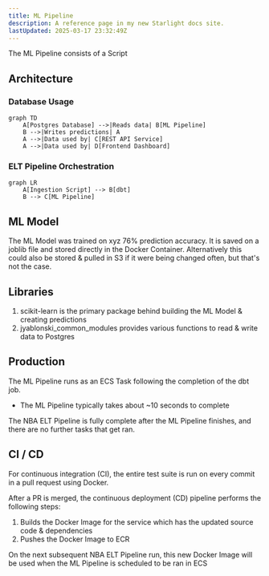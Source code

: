 ```yaml
---
title: ML Pipeline
description: A reference page in my new Starlight docs site.
lastUpdated: 2025-03-17 23:32:49Z
---
```


The ML Pipeline consists of a Script

## Architecture

### Database Usage
``` mermaid
graph TD
    A[Postgres Database] -->|Reads data| B[ML Pipeline]
    B -->|Writes predictions| A
    A -->|Data used by| C[REST API Service]
    A -->|Data used by| D[Frontend Dashboard]

```

### ELT Pipeline Orchestration
``` mermaid
graph LR
    A[Ingestion Script] --> B[dbt]
    B --> C[ML Pipeline]
```

## ML Model

The ML Model was trained on xyz 76% prediction accuracy. It is saved on a joblib file and stored directly in the Docker Container. Alternatively this could also be stored & pulled in S3 if it were being changed often, but that's not the case.


## Libraries

1. scikit-learn is the primary package behind building the ML Model & creating predictions
2. jyablonski_common_modules provides various functions to read & write data to Postgres

## Production

The ML Pipeline runs as an ECS Task following the completion of the dbt job.

- The ML Pipeline typically takes about ~10 seconds to complete

The NBA ELT Pipeline is fully complete after the ML Pipeline finishes, and there are no further tasks that get ran.

## CI / CD

For continuous integration (CI), the entire test suite is run on every commit in a pull request using Docker.

After a PR is merged, the continuous deployment (CD) pipeline performs the following steps:

1. Builds the Docker Image for the service which has the updated source code & dependencies
2. Pushes the Docker Image to ECR

On the next subsequent NBA ELT Pipeline run, this new Docker Image will be used when the ML Pipeline is scheduled to be ran in ECS